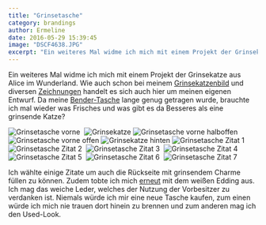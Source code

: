 ```yaml
---
title: "Grinsetasche"
category: brandings
author: Ermeline
date: 2016-05-29 15:39:45
image: "DSCF4638.JPG"
excerpt: "Ein weiteres Mal widme ich mich mit einem Projekt der Grinsekatze aus Alice im Wunderland."
---
```


Ein weiteres Mal widme ich mich mit einem Projekt der Grinsekatze aus Alice im Wunderland. Wie auch schon bei meinem [Grinsekatzenbild](/2015/05/grinsekatze-deluxe/) und diversen [Zeichnungen](/2015/08/ein-blick-in-mein-sketchbook/) handelt es sich auch hier um meinen eigenen Entwurf. Da meine [Bender-Tasche](/2014/01/taschen-aufhubschen/) lange genug getragen wurde, brauchte ich mal wieder was Frisches und was gibt es da Besseres als eine grinsende Katze? 

![Grinsetasche vorne](DSCF4639.JPG) 
![Grinsekatze](DSCF4654.JPG)
![Grinsetasche vorne halboffen](DSCF4643.JPG) 
![Grinsetasche vorne offen](DSCF4644.JPG)
![Grinsekatze hinten](DSCF4646.JPG)
![Grinsetasche Zitat 1](DSCF4645.JPG)
![Grinsetasche Zitat 2](DSCF4647.JPG) 
![Grinsetasche Zitat 3](DSCF4648.JPG) 
![Grinsetasche Zitat 4](DSCF4649.JPG)
![Grinsetasche Zitat 5](DSCF4650.JPG) 
![Grinsetasche Zitat 6](DSCF4651.JPG) 
![Grinsetasche Zitat 7](DSCF4653.JPG)

Ich wählte einige Zitate um auch die Rückseite mit grinsendem Charme füllen zu können.
Zudem tobte ich mich [erneut](/2016/05/bekritzelte-schultasche/) mit dem weißen Edding aus. Ich mag das weiche Leder, welches der Nutzung der Vorbesitzer zu verdanken ist. Niemals würde ich mir eine neue Tasche kaufen, zum einen würde ich mich nie trauen dort hinein zu brennen und zum anderen mag ich den Used-Look.
